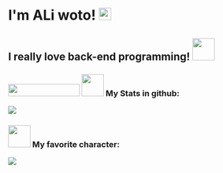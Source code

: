 
<h1> I'm ALi woto!
  <img src="https://raw.githubusercontent.com/MartinHeinz/MartinHeinz/master/wave.gif" width="25px">
</h1>


</hr>
<h2>
  <h2>
    I really love back-end programming!
    <img src="https://raw.githubusercontent.com/innng/innng/master/assets/kyubey.gif" width="45px">
   </h2>
</h2>
<h3>
  <h3 align="top">
    <img align="botom" src="https://gpvc.arturio.dev/aliwoto" width="145px" height="25">
    <img src="https://raw.githubusercontent.com/innng/innng/master/assets/soulgem-madoka.gif" width="45px">
    My Stats in github:
  </h3>
  <img align="bottom" src="https://github-readme-stats.vercel.app/api?username=aliwoto&show_icons=true&&theme=tokyonight" />
</h3>
<h3>
  <h3>
    <img src="https://raw.githubusercontent.com/innng/innng/master/assets/soulgem-mami.gif" width="45px">
    My favorite character: 
  </h3>
  <img id="Artoria_Pendoragon" align="bottom" src="https://raw.githubusercontent.com/ALiwoto/ALiwoto/main/fsn146.JPG"/>
</h3>
<!-- kyubey: https://raw.githubusercontent.com/innng/innng/master/assets/kyubey.gif -->
<!-- soulgem-homura.gif -->
<!-- soulgem-kyoko.gif  -->
<!-- soulgem-madoka.gif -->
<!-- soulgem-mami.gif  -->
<!-- soulgem-sayaka.gif  -->
